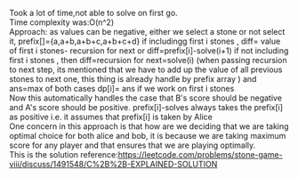 Took a lot of time,not able to solve on first go.
<br>
Time complexity was:O(n^2)
<br>
Approach: as values can be negative,
either we select a stone or not select it,
prefix[]={a,a+b,a+b+c,a+b+c+d}
if includingg first i stones , diff= value of first i stones- recursion for next
or diff=prefix[i]-solve(i+1)
if not including first i stones , then diff=recursion for next=solve(i)
(when passing recursion to next step, its mentioned that we have
to add up the value of all previous stones to next one, this
thing is already handle by prefix array )
and ans=max of both cases
dp[i]= ans if we work on first i stones
<br>
Now this automatically handles the case that B's score should be negative and A's score should be positive. prefix[i]-solves always takes the prefix[i] as positive i.e. it assumes that prefix[i] is taken by Alice
<br>
One concern in this approach is that how are we deciding that we are taking optimal choice for both alice and bob, it is because we are taking maximum score for any player and that ensures that we are playing optimally.
<br>
This is the solution reference:https://leetcode.com/problems/stone-game-viii/discuss/1491548/C%2B%2B-EXPLAINED-SOLUTION